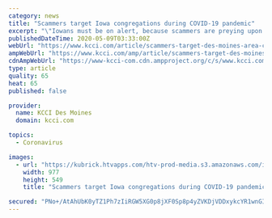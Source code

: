 ```yaml
---
category: news
title: "Scammers target Iowa congregations during COVID-19 pandemic"
excerpt: "\"Iowans must be on alert, because scammers are preying upon fear and confusion over the pandemic and Iowans' charitable natures,\" the Iowa Attorney General's Office said in a statement."
publishedDateTime: 2020-05-09T03:33:00Z
webUrl: "https://www.kcci.com/article/scammers-target-des-moines-area-congregations-during-pandemic-coronavirus/32422311"
ampWebUrl: "https://www.kcci.com/amp/article/scammers-target-des-moines-area-congregations-during-pandemic-coronavirus/32422311"
cdnAmpWebUrl: "https://www-kcci-com.cdn.ampproject.org/c/s/www.kcci.com/amp/article/scammers-target-des-moines-area-congregations-during-pandemic-coronavirus/32422311"
type: article
quality: 65
heat: 65
published: false

provider:
  name: KCCI Des Moines
  domain: kcci.com

topics:
  - Coronavirus

images:
  - url: "https://kubrick.htvapps.com/htv-prod-media.s3.amazonaws.com/images/poster-57-1588995201.jpg?crop=0.763xw:0.762xh;0.0914xw,0&resize=1200:*"
    width: 977
    height: 549
    title: "Scammers target Iowa congregations during COVID-19 pandemic"

secured: "PNo+/AtAhUbK0yTZ1Ph7zIiRGW5XG0p8jXF0Sp8p4yZVKDjVDDxykcYR1wnGIo15oZca/QoXI9/BoE4l0tGm+BGwz/MSQfyA17n453CnXYvfc4DYIRENgqc25p9L03Ea0Ocrht5Yn9FOIsx357TPWXwZzqYlkWKxVTtulQ31FmgFJ84rWQF/NdcqNarDFcpO3SiOxoa2UXufANt13De1JAGco12kDUM+4b3+mgXKHN8Z9M78ri6Zui+gYGuX4Jv3oeDe5XMuOiMj44iQur5mI5EWoricYsOi52FgMQYwpWG9TSq9uk/fOZ6P5LvDpbAJBezM0k6/P4q3mqqd1A4+fJ9NAL1iA6Q4IjK4c+A40ZPQwNxkaQE5E+JZTFVKpAFGcvHSnkQXIlrOGWJ2Sfie488aGIPWZfWC6cjdCFbcP33futaYCKXRq/h96Xqmah1Wy1UyFm6GRn1v85HGiu9zphVABeWyeQ3e124jW/rA0U0=;BegwurTQG3XDTReRw8y/Sg=="
---
```



